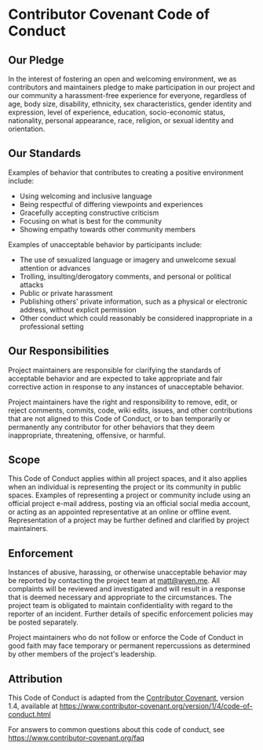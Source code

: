 # Contributor Covenant Code of Conduct

## Our Pledge

In the interest of fostering an open and welcoming environment, we as
contributors and maintainers pledge to make participation in our project
and our community a harassment-free experience for everyone, regardless
of age, body size, disability, ethnicity, sex characteristics, gender
identity and expression, level of experience, education, socio-economic
status, nationality, personal appearance, race, religion, or sexual
identity and orientation.

## Our Standards

Examples of behavior that contributes to creating a positive environment
include:

  - Using welcoming and inclusive language
  - Being respectful of differing viewpoints and experiences
  - Gracefully accepting constructive criticism
  - Focusing on what is best for the community
  - Showing empathy towards other community members

Examples of unacceptable behavior by participants include:

  - The use of sexualized language or imagery and unwelcome sexual
    attention or advances
  - Trolling, insulting/derogatory comments, and personal or political
    attacks
  - Public or private harassment
  - Publishing others' private information, such as a physical or
    electronic address, without explicit permission
  - Other conduct which could reasonably be considered inappropriate in
    a professional setting

## Our Responsibilities

Project maintainers are responsible for clarifying the standards of
acceptable behavior and are expected to take appropriate and fair
corrective action in response to any instances of unacceptable behavior.

Project maintainers have the right and responsibility to remove, edit,
or reject comments, commits, code, wiki edits, issues, and other
contributions that are not aligned to this Code of Conduct, or to ban
temporarily or permanently any contributor for other behaviors that they
deem inappropriate, threatening, offensive, or harmful.

## Scope

This Code of Conduct applies within all project spaces, and it also
applies when an individual is representing the project or its community
in public spaces. Examples of representing a project or community
include using an official project e-mail address, posting via an
official social media account, or acting as an appointed representative
at an online or offline event. Representation of a project may be
further defined and clarified by project maintainers.

## Enforcement

Instances of abusive, harassing, or otherwise unacceptable behavior may
be reported by contacting the project team at <matt@wyen.me>.
All complaints will be reviewed and investigated and will result in a
response that is deemed necessary and appropriate to the circumstances.
The project team is obligated to maintain confidentiality with regard to
the reporter of an incident. Further details of specific enforcement
policies may be posted separately.

Project maintainers who do not follow or enforce the Code of Conduct in
good faith may face temporary or permanent repercussions as determined
by other members of the project's leadership.

## Attribution

This Code of Conduct is adapted from the [Contributor
Covenant](https://www.contributor-covenant.org), version 1.4, available
at
<https://www.contributor-covenant.org/version/1/4/code-of-conduct.html>

For answers to common questions about this code of conduct, see
<https://www.contributor-covenant.org/faq>
